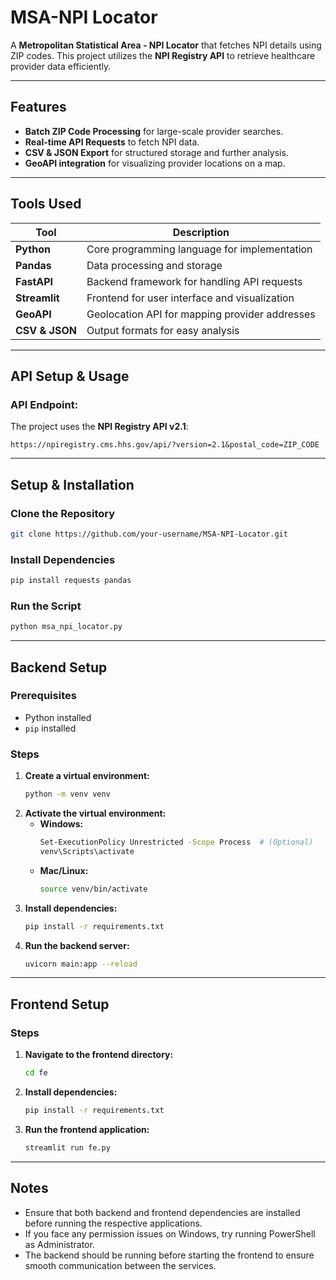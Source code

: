 # MSA-NPI Locator

A **Metropolitan Statistical Area - NPI Locator** that fetches NPI details using ZIP codes. This project utilizes the **NPI Registry API** to retrieve healthcare provider data efficiently.

---

## Features
- **Batch ZIP Code Processing** for large-scale provider searches.
- **Real-time API Requests** to fetch NPI data.
- **CSV & JSON Export** for structured storage and further analysis.
- **GeoAPI integration** for visualizing provider locations on a map.

---

## Tools Used

| Tool          | Description |
|--------------|------------|
| **Python**   | Core programming language for implementation |
| **Pandas**   | Data processing and storage |
| **FastAPI**  | Backend framework for handling API requests |
| **Streamlit** | Frontend for user interface and visualization |
| **GeoAPI**   | Geolocation API for mapping provider addresses |
| **CSV & JSON** | Output formats for easy analysis |

---

##  API Setup & Usage

### **API Endpoint:**
The project uses the **NPI Registry API v2.1**:
```plaintext
https://npiregistry.cms.hhs.gov/api/?version=2.1&postal_code=ZIP_CODE
```

---

## Setup & Installation

### **Clone the Repository**
```sh
git clone https://github.com/your-username/MSA-NPI-Locator.git
```

### **Install Dependencies**
```sh
pip install requests pandas
```

### **Run the Script**
```sh
python msa_npi_locator.py
```

---

## Backend Setup

### **Prerequisites**
- Python installed
- `pip` installed

### **Steps**
1. **Create a virtual environment:**
   ```sh
   python -m venv venv
   ```
2. **Activate the virtual environment:**
   - **Windows:**
     ```sh
     Set-ExecutionPolicy Unrestricted -Scope Process  # (Optional)
     venv\Scripts\activate
     ```
   - **Mac/Linux:**
     ```sh
     source venv/bin/activate
     ```
3. **Install dependencies:**
   ```sh
   pip install -r requirements.txt
   ```
4. **Run the backend server:**
   ```sh
   uvicorn main:app --reload
   ```

---

## Frontend Setup

### **Steps**
1. **Navigate to the frontend directory:**
   ```sh
   cd fe
   ```
2. **Install dependencies:**
   ```sh
   pip install -r requirements.txt
   ```
3. **Run the frontend application:**
   ```sh
   streamlit run fe.py
   ```

---

## Notes
- Ensure that both backend and frontend dependencies are installed before running the respective applications.
- If you face any permission issues on Windows, try running PowerShell as Administrator.
- The backend should be running before starting the frontend to ensure smooth communication between the services.

